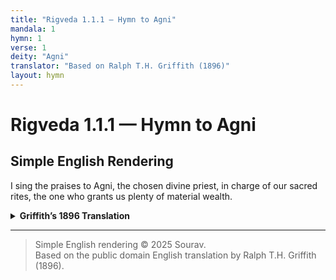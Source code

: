 ```yaml
---
title: "Rigveda 1.1.1 — Hymn to Agni"
mandala: 1
hymn: 1
verse: 1
deity: "Agni"
translator: "Based on Ralph T.H. Griffith (1896)"
layout: hymn
---
```


# Rigveda 1.1.1 — Hymn to Agni

## Simple English Rendering
I sing the praises to Agni, the chosen divine priest, in charge of our sacred rites,
the one who grants us plenty of material wealth.

<details>
  <summary><strong>Griffith’s 1896 Translation</strong></summary>

I Laud Agni, the chosen Priest, God, minister of sacrifice,  
The hotar, lavishest of wealth.

</details>

---

> Simple English rendering © 2025 Sourav.  
> Based on the public domain English translation by Ralph T.H. Griffith (1896).  